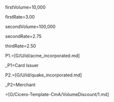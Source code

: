 firstVolume=10,000

firstRate=3.00

secondVolume=100,000

secondRate=2.75

thirdRate=2.50

P1.=[G/U/id/acme_incorporated.md]

_P1=Card Issuer

P2.=[G/U/id/quake_incorporated.md]

_P2=Merchant

=[G/Cicero-Template-CmA/VolumeDiscount/1.md]